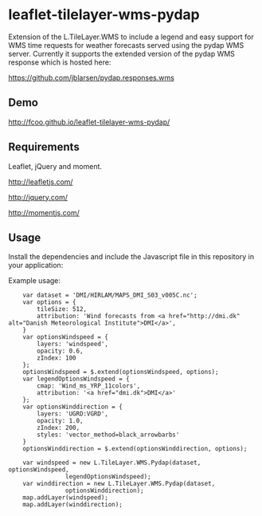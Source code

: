 # leaflet-tilelayer-wms-pydap

Extension of the L.TileLayer.WMS to include a legend and easy support for 
WMS time requests for weather forecasts served using the pydap WMS server.
Currently it supports the extended version of the pydap WMS response which
is hosted here:

https://github.com/jblarsen/pydap.responses.wms

## Demo
http://fcoo.github.io/leaflet-tilelayer-wms-pydap/

## Requirements
Leaflet, jQuery and moment.

http://leafletjs.com/

http://jquery.com/

http://momentjs.com/

## Usage
Install the dependencies and include the Javascript
file in this repository in your application:

Example usage:

        var dataset = 'DMI/HIRLAM/MAPS_DMI_S03_v005C.nc';
        var options = {
            tileSize: 512,
            attribution: 'Wind forecasts from <a href="http://dmi.dk" alt="Danish Meteorological Institute">DMI</a>',
        }
        var optionsWindspeed = {
            layers: 'windspeed',
            opacity: 0.6,
            zIndex: 100
        };
        optionsWindspeed = $.extend(optionsWindspeed, options);
        var legendOptionsWindspeed = {
            cmap: 'Wind_ms_YRP_11colors',
            attribution: '<a href="dmi.dk">DMI</a>'
        };
        var optionsWinddirection = {
            layers: 'UGRD:VGRD',
            opacity: 1.0,
            zIndex: 200,
            styles: 'vector_method=black_arrowbarbs'
        }
        optionsWinddirection = $.extend(optionsWinddirection, options);

        var windspeed = new L.TileLayer.WMS.Pydap(dataset, optionsWindspeed, 
                    legendOptionsWindspeed);
        var winddirection = new L.TileLayer.WMS.Pydap(dataset,
                    optionsWinddirection);
        map.addLayer(windspeed);
        map.addLayer(winddirection);



